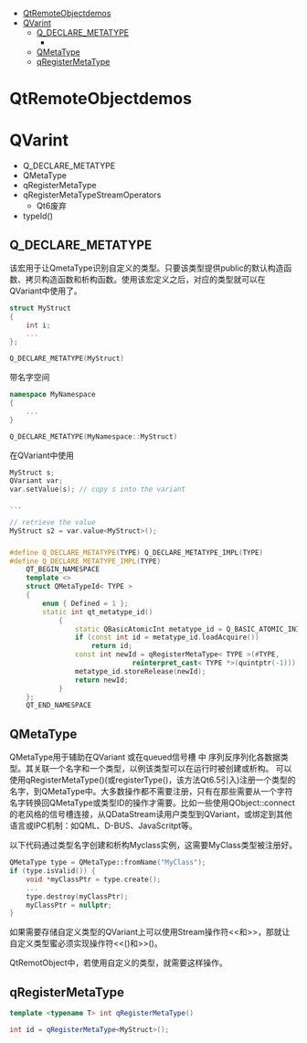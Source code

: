 - [QtRemoteObjectdemos](#qtremoteobjectdemos)
- [QVarint](#qvarint)
  - [Q\_DECLARE\_METATYPE](#q_declare_metatype)
    - [](#)
  - [QMetaType](#qmetatype)
  - [qRegisterMetaType](#qregistermetatype)

# QtRemoteObjectdemos

# QVarint

- Q_DECLARE_METATYPE
- QMetaType
- qRegisterMetaType
- qRegisterMetaTypeStreamOperators
  - Qt6废弃
- typeId()
  
## Q_DECLARE_METATYPE
该宏用于让QmetaType识别自定义的类型。只要该类型提供public的默认构造函数、拷贝构造函数和析构函数。使用该宏定义之后，对应的类型就可以在QVariant中使用了。

```C++
struct MyStruct
{
    int i;
    ...
};

Q_DECLARE_METATYPE(MyStruct)
```

带名字空间
```C++
namespace MyNamespace
{
    ...
}

Q_DECLARE_METATYPE(MyNamespace::MyStruct)
```
在QVariant中使用
```C++
MyStruct s;
QVariant var;
var.setValue(s); // copy s into the variant

...

// retrieve the value
MyStruct s2 = var.value<MyStruct>();
```

### 
```C++
#define Q_DECLARE_METATYPE(TYPE) Q_DECLARE_METATYPE_IMPL(TYPE)
#define Q_DECLARE_METATYPE_IMPL(TYPE)                                   \
    QT_BEGIN_NAMESPACE                                                  \
    template <>                                                         \
    struct QMetaTypeId< TYPE >                                          \
    {                                                                   \
        enum { Defined = 1 };                                           \
        static int qt_metatype_id()                                     \
            {                                                           \
                static QBasicAtomicInt metatype_id = Q_BASIC_ATOMIC_INITIALIZER(0); \
                if (const int id = metatype_id.loadAcquire())           \
                    return id;                                          \
                const int newId = qRegisterMetaType< TYPE >(#TYPE,      \
                              reinterpret_cast< TYPE *>(quintptr(-1))); \
                metatype_id.storeRelease(newId);                        \
                return newId;                                           \
            }                                                           \
    };                                                                  \
    QT_END_NAMESPACE
```

## QMetaType
QMetaType用于辅助在QVariant  或在queued信号槽 中 序列反序列化各数据类型。其关联一个名字和一个类型，以例该类型可以在运行时被创建或析构。
可以使用qRegisterMetaType()(或registerType()，该方法Qt6.5引入)注册一个类型的名字，到QMetaType中。大多数操作都不需要注册，只有在那些需要从一个字符名字转换回QMetaType或类型ID的操作才需要。比如一些使用QObject::connect的老风格的信号槽连接，从QDataStream读用户类型到QVariant，或绑定到其他语言或IPC机制：如QML、D-BUS、JavaScritpt等。

以下代码通过类型名字创建和析构Myclass实例，这需要MyClass类型被注册好。

```C++
QMetaType type = QMetaType::fromName("MyClass");
if (type.isValid()) {
    void *myClassPtr = type.create();
    ...
    type.destroy(myClassPtr);
    myClassPtr = nullptr;
}
```
如果需要存储自定义类型的QVariant上可以使用Stream操作符<<和>>，那就让自定义类型蜜必须实现操作符<<()和>>()。

QtRemotObject中，若使用自定义的类型，就需要这样操作。
## qRegisterMetaType

```C++
template <typename T> int qRegisterMetaType()
```
```C++
int id = qRegisterMetaType<MyStruct>();
```

